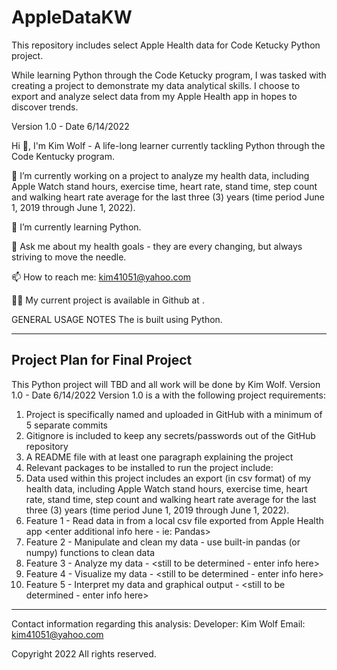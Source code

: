 # AppleDataKW
This repository includes select Apple Health data for Code Ketucky Python project. 

While learning Python through the Code Ketucky program, I was tasked with creating a project to demonstrate my data analytical skills. I choose to export and analyze select data from my Apple Health app in hopes to discover trends. 

Version 1.0 - Date 6/14/2022

Hi 👋, I'm Kim Wolf - A life-long learner currently tackling Python through the Code Kentucky program.

🔭 I’m currently working on a project to analyze my health data, including Apple Watch stand hours, exercise time, heart rate, stand time, step count and walking heart rate average for the last three (3) years (time period June 1, 2019 through June 1, 2022).

🌱 I’m currently learning Python.

💬 Ask me about my health goals - they are every changing, but always striving to move the needle.

📫 How to reach me: kim41051@yahoo.com

👨‍💻 My current project is available in Github at <insert link here>.

GENERAL USAGE NOTES
The <insert info here> is built using Python. 
 
---------------------------------------------------------------------------------------
Project Plan for Final Project
---------------------------------------------------------------------------------------
This Python project will <insert data here> TBD and all work will be done by Kim Wolf. 
Version 1.0 - Date 6/14/2022
Version 1.0 is a <insert info here> with the following project requirements:
  1) Project is specifically named and uploaded in GitHub with a minimum of 5 separate commits
  2) Gitignore is included to keep any secrets/passwords out of the GitHub repository
  3) A README file with at least one paragraph explaining the project <enter info here>
  4) Relevant packages to be installed to run the project include: <enter info here>
  5) Data used within this project includes an export (in csv format) of my health data, including Apple Watch stand hours, exercise time, heart rate, stand time, step   count and walking heart rate average for the last three (3) years (time period June 1, 2019 through June 1, 2022).
  6) Feature 1 - Read data in from a local csv file exported from Apple Health app   <enter additional info here - ie: Pandas>
  7) Feature 2 - Manipulate and clean my data - use built-in pandas (or numpy) functions to clean data
  8) Feature 3 - Analyze my data - <still to be determined - enter info here>
  9) Feature 4 - Visualize my data - <still to be determined - enter info here>
  10) Feature 5 - Interpret my data and graphical output - <still to be determined - enter info here>

---------------------------------------------------------------------------------------
Contact information regarding this analysis: 
  Developer: Kim Wolf
  Email: kim41051@yahoo.com

Copyright 2022 All rights reserved.
